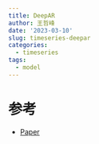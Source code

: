 ```yaml
---
title: DeepAR
author: 王哲峰
date: '2023-03-10'
slug: timeseries-deepar
categories:
  - timeseries
tags:
  - model
---
```



# 参考

* [Paper](https://arxiv.org/pdf/1704.04110.pdf)

